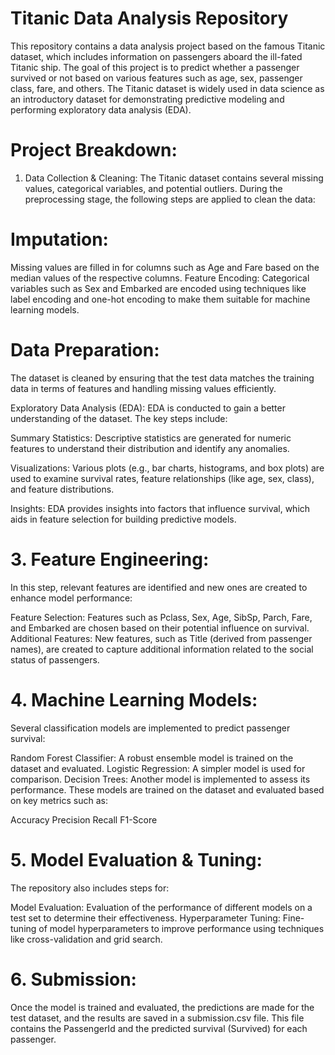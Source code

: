 # Titanic Data Analysis Repository
This repository contains a data analysis project based on the famous Titanic dataset, which includes information on passengers aboard the ill-fated Titanic ship. The goal of this project is to predict whether a passenger survived or not based on various features such as age, sex, passenger class, fare, and others. The Titanic dataset is widely used in data science as an introductory dataset for demonstrating predictive modeling and performing exploratory data analysis (EDA).

# Project Breakdown:
1. Data Collection & Cleaning:
The Titanic dataset contains several missing values, categorical variables, and potential outliers. During the preprocessing stage, the following steps are applied to clean the data:

# Imputation: 
Missing values are filled in for columns such as Age and Fare based on the median values of the respective columns.
Feature Encoding: Categorical variables such as Sex and Embarked are encoded using techniques like label encoding and one-hot encoding to make them suitable for machine learning models.

# Data Preparation: 
The dataset is cleaned by ensuring that the test data matches the training data in terms of features and handling missing values efficiently.

Exploratory Data Analysis (EDA):
EDA is conducted to gain a better understanding of the dataset. The key steps include:

Summary Statistics: Descriptive statistics are generated for numeric features to understand their distribution and identify any anomalies.

Visualizations: Various plots (e.g., bar charts, histograms, and box plots) are used to examine survival rates, feature relationships (like age, sex, class), and feature distributions.

Insights: EDA provides insights into factors that influence survival, which aids in feature selection for building predictive models.

# 3. Feature Engineering:
In this step, relevant features are identified and new ones are created to enhance model performance:

Feature Selection: Features such as Pclass, Sex, Age, SibSp, Parch, Fare, and Embarked are chosen based on their potential influence on survival.
Additional Features: New features, such as Title (derived from passenger names), are created to capture additional information related to the social status of passengers.

# 4. Machine Learning Models:
Several classification models are implemented to predict passenger survival:

Random Forest Classifier: A robust ensemble model is trained on the dataset and evaluated.
Logistic Regression: A simpler model is used for comparison.
Decision Trees: Another model is implemented to assess its performance.
These models are trained on the dataset and evaluated based on key metrics such as:

Accuracy
Precision
Recall
F1-Score

# 5. Model Evaluation & Tuning:
The repository also includes steps for:

Model Evaluation: Evaluation of the performance of different models on a test set to determine their effectiveness.
Hyperparameter Tuning: Fine-tuning of model hyperparameters to improve performance using techniques like cross-validation and grid search.

# 6. Submission:
Once the model is trained and evaluated, the predictions are made for the test dataset, and the results are saved in a submission.csv file. This file contains the PassengerId and the predicted survival (Survived) for each passenger.
